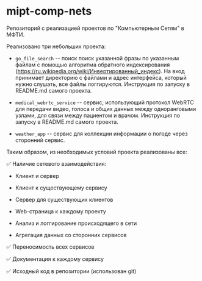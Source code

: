 # mipt-comp-nets


Репозиторий с реализацией проектов по "Компьютерным Сетям" в МФТИ. 

Реализовано три небольших проекта: 
* `go_file_search` -- поиск поиск указанной фразы по указанным файлам с помощью алгоритма обратного индексирования (https://ru.wikipedia.org/wiki/Инвертированный_индекс). На вход принимает директорию с файлами и адрес интерфейса, который нужно слушать, все файлы логгируются. Инструкция по запуску в README.md самого проекта. 

* `medical_webrtc_service` -- сервис, использующий протокол WebRTC для передачи видео, голоса и общих данных между одноранговыми узлами, для связи между пациентом и врачом. Инструкция по запуску в README.md самого проекта. 

* `weather_app` -- сервис для коллекции информации о погоде через сторонний сервис. 

Таким образом, из необходимых условий проекта реализованы все: 

:white_check_mark: Наличие сетевого взаимодействия: 

* Клиент и сервер 

* Клиент к существующему сервису

* Сервер для существующих клиентов 

* Web-страница к каждому проекту

* Анализ и логгирование происходящего в сети

* Агрегация данных со сторонних сервисов 

:white_check_mark: Переносимость всех сервисов

:white_check_mark: Документация к каждому сервису

:white_check_mark: Исходный код в репозитории (использован git) 


              
